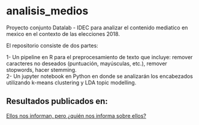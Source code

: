 # analisis_medios
Proyecto conjunto Datalab - IDEC para analizar el contenido mediatico en mexico en el contexto de las elecciones 2018.  

El repositorio consiste de dos partes:  

1- Un pipeline en R para el preprocesamiento de texto que incluye: remover caracteres no deseados (puntuación, mayúsculas, etc.), remover stopwords, hacer stemming.  
2- Un jupyter notebook en Python en donde se analizarán los encabezados utilizando k-means clustering y LDA topic modelling.  

## Resultados publicados en:
[Ellos nos informan, pero ¿quién nos informa sobre ellos?](https://tueleccion.org/blog-y-publicaciones/2018/analisis-medios-comunicacion)  
